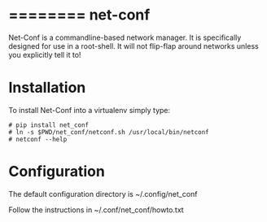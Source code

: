 ========
net-conf
========

Net-Conf is a commandline-based network manager. It is specifically
designed for use in a root-shell. It will not flip-flap around
networks unless you explicitly tell it to!


Installation
============

To install Net-Conf into a virtualenv simply type:

```
# pip install net_conf
# ln -s $PWD/net_conf/netconf.sh /usr/local/bin/netconf
# netconf --help
```


Configuration
=============

The default configuration directory is ~/.config/net_conf

Follow the instructions in ~/.conf/net_conf/howto.txt
